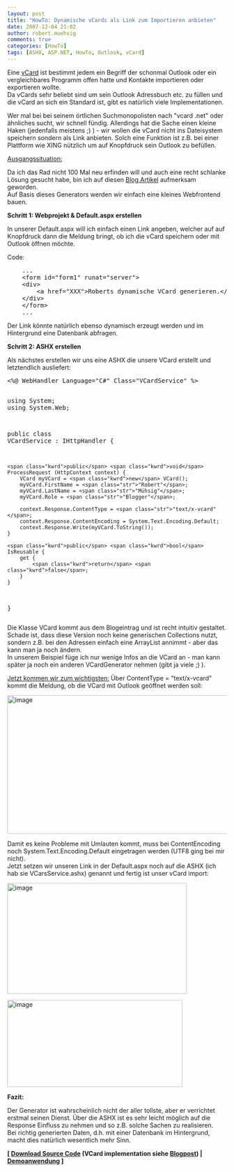 ```yaml
---
layout: post
title: "HowTo: Dynamische vCards als Link zum Importieren anbieten"
date: 2007-12-04 21:02
author: robert.muehsig
comments: true
categories: [HowTo]
tags: [ASHX, ASP.NET, HowTo, Outlook, vCard]
---
```

<p>Eine <a href="http://de.wikipedia.org/wiki/Vcard" target="_blank">vCard</a> ist bestimmt jedem ein Begriff der schonmal Outlook oder ein vergleichbares Programm offen hatte und Kontakte importieren oder exportieren wollte.<br>Da vCards sehr beliebt sind um sein Outlook Adressbuch etc. zu füllen und die vCard an sich ein Standard ist, gibt es natürlich viele Implementationen.</p> <p>Wer mal bei bei seinem örtlichen Suchmonopolisten nach "vcard .net" oder ähnliches sucht, wir schnell fündig. Allerdings hat die Sache einen kleine Haken (jedenfalls meistens ;) ) - wir wollen die vCard nicht ins Dateisystem speichern sondern als Link anbieten. Solch eine Funktion ist z.B. bei einer Plattform wie XING nützlich um auf Knopfdruck sein Outlook zu befüllen.</p> <p><u>Ausgangssituation:</u></p> <p>Da ich das Rad nicht 100 Mal neu erfinden will und auch eine recht schlanke Lösung gesucht habe, bin ich auf diesen <a href="http://blogs.geekdojo.net/ryan/archive/2004/04/28/1797.aspx" target="_blank">Blog Artikel</a> aufmerksam geworden.<br>Auf Basis dieses Generators werden wir einfach eine kleines Webfrontend bauen.</p> <p><strong>Schritt 1: Webprojekt &amp; Default.aspx erstellen</strong></p> <p>In unserer Default.aspx will ich einfach einen Link angeben, welcher auf auf Knopfdruck dann die Meldung bringt, ob ich die vCard speichern oder mit Outlook öffnen möchte.</p> <p>Code:</p> <div class="CodeFormatContainer"><pre class="csharpcode">    ...
    &lt;form id=<span class="str">"form1"</span> runat=<span class="str">"server"</span>&gt;
    &lt;div&gt;
        &lt;a href=<span class="str">"XXX"</span>&gt;Roberts dynamische VCard generieren.&lt;/a&gt;
    &lt;/div&gt;
    &lt;/form&gt;
    ...</pre></div>
<p>Der Link könnte natürlich ebenso dynamisch erzeugt werden und im Hintergrund eine Datenbank abfragen.</p>
<p><strong>Schritt 2: ASHX erstellen</strong></p>
<p>Als nächstes erstellen wir uns eine ASHX die unsere VCard erstellt und letztendlich ausliefert:</p>
<div class="CodeFormatContainer"><pre class="csharpcode">&lt;%@ WebHandler Language=<span class="str">"C#"</span> Class=<span class="str">"VCardService"</span> %&gt;

<span class="kwrd">using</span> System;
<span class="kwrd">using</span> System.Web;

<span class="kwrd">public</span> <span class="kwrd">class</span> VCardService : IHttpHandler {
    
    <span class="kwrd">public</span> <span class="kwrd">void</span> ProcessRequest (HttpContext context) {
        VCard myVCard = <span class="kwrd">new</span> VCard();
        myVCard.FirstName = <span class="str">"Robert"</span>;
        myVCard.LastName = <span class="str">"Mühsig"</span>;
        myVCard.Role = <span class="str">"Blogger"</span>;

        context.Response.ContentType = <span class="str">"text/x-vcard"</span>;
        context.Response.ContentEncoding = System.Text.Encoding.Default;
        context.Response.Write(myVCard.ToString());
    }
 
    <span class="kwrd">public</span> <span class="kwrd">bool</span> IsReusable {
        get {
            <span class="kwrd">return</span> <span class="kwrd">false</span>;
        }
    }

}</pre></div>
<p>Die Klasse VCard kommt aus dem Blogeintrag und ist recht intuitiv gestaltet. Schade ist, dass diese Version noch keine generischen Collections nutzt, sondern z.B. bei den Adressen einfach eine ArrayList annimmt - aber das kann man ja noch ändern.<br>In unserem Beispiel füge ich nur wenige Infos an die VCard an - man kann später ja noch ein anderen VCardGenerator nehmen (gibt ja viele ;) ).</p>
<p><u>Jetzt kommen wir zum wichtigsten:</u> Über ContentType = "text/x-vcard" kommt die Meldung, ob die VCard mit Outlook geöffnet werden soll:</p>
<p><a href="{{BASE_PATH}}/assets/wp-images/image183.png"><img style="border-right: 0px; border-top: 0px; border-left: 0px; border-bottom: 0px" height="318" alt="image" src="{{BASE_PATH}}/assets/wp-images/image-thumb162.png" width="592" border="0"></a> </p>
<p>Damit es keine Probleme mit Umlauten kommt, muss bei ContentEncoding noch System.Text.Encoding.Default eingetragen werden (UTF8 ging bei mir nicht).<br>Jetzt setzen wir unseren Link in der Default.aspx noch auf die ASHX (ich hab sie VCarsService.ashx) genannt und fertig ist unser vCard import:</p>
<p><a href="{{BASE_PATH}}/assets/wp-images/image184.png"><img style="border-right: 0px; border-top: 0px; border-left: 0px; border-bottom: 0px" height="254" alt="image" src="{{BASE_PATH}}/assets/wp-images/image-thumb163.png" width="412" border="0"></a> </p>
<p><a href="{{BASE_PATH}}/assets/wp-images/image185.png"><img style="border-right: 0px; border-top: 0px; border-left: 0px; border-bottom: 0px" height="200" alt="image" src="{{BASE_PATH}}/assets/wp-images/image-thumb164.png" width="402" border="0"></a> </p>
<p><strong>Fazit:</strong></p>
<p>Der Generator ist wahrscheinlich nicht der aller tollste, aber er verrichtet erstmal seinen Dienst. Über die ASHX ist es sehr leicht möglich auf die Response Einfluss zu nehmen und so z.B. solche Sachen zu realisieren.<br>Bei richtig generierten Daten, d.h. mit einer Datenbank im Hintergrund, macht dies natürlich wesentlich mehr Sinn.</p>
<p><strong>[ <a href="{{BASE_PATH}}/assets/files/democode/vcard/dynvcard.zip" target="_blank">Download Source Code</a> (VCard implementation siehe <a href="http://blogs.geekdojo.net/ryan/archive/2004/04/28/1797.aspx" target="_blank">Blogpost</a>) | <a href="http://code-developer.de/democode/vcard/" target="_blank">Demoanwendung</a> ]</strong></p>
